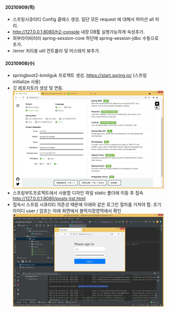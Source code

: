#### 20210909(목)
- 스프링시큐리티 Config 클래스 생성. 일단 모든 request 에 대해서 퍼미션 all 처리.
- http://127.0.0.1:8080/h2-console 내장 DB툴 실행가능하게 속성추가.
- 외부라이비러리 spring-session-core 하단에 spring-session-jdbc 수동으로 추가.
- /error 처리용 util 컨트롤러 및 머스태치 뷰추가.

#### 20210908(수)
- springboot2-kimilguk 프로젝트 생성. https://start.spring.io/ (스프링 initialize 사용)
- 깃 레포지토리 생성 및 연동.
![ex_screenshot](./README/springboot2-kimilguk.jpg)
- 스프링부트프로젝트에서 사용할 디자인 파일 static 폴더에 이동 후 접속 http://127.0.0.1:8080/posts-list.html
- 접속시 스프링 시큐리티 의존성 때문에 아래와 같은 로그인 절차를 거쳐야 합. 초기 아이디 user / 암호는 아래 화면에서 블럭지정영역에서 확인
![ex_screenshot](./README/springboot2-01.jpg)